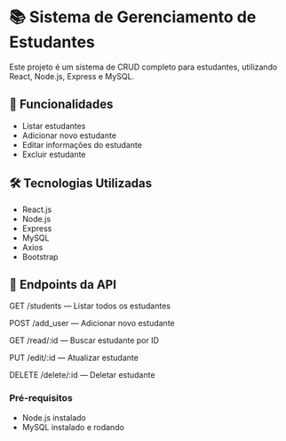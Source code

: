 # 📚 Sistema de Gerenciamento de Estudantes

Este projeto é um sistema de CRUD completo para estudantes, utilizando React, Node.js, Express e MySQL.

## 🚀 Funcionalidades

- Listar estudantes
- Adicionar novo estudante
- Editar informações do estudante
- Excluir estudante

## 🛠️ Tecnologias Utilizadas

- React.js
- Node.js
- Express
- MySQL
- Axios
- Bootstrap

## 🔗 Endpoints da API
GET /students — Listar todos os estudantes

POST /add_user — Adicionar novo estudante

GET /read/:id — Buscar estudante por ID

PUT /edit/:id — Atualizar estudante

DELETE /delete/:id — Deletar estudante

### Pré-requisitos

- Node.js instalado
- MySQL instalado e rodando

